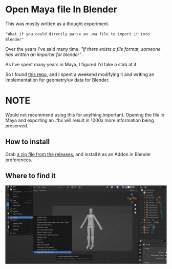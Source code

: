 # Open Maya file In Blender

This was mostly written as a thought experiment.

<code>"What if you could directly parse an .ma file to import it into Blender"</code>

Over the years I've said many time, <i>"If there exists a file format, someone has written an importer for blender"</i>. 

As I've spent many years in Maya, I figured I'd take a stab at it.

So I found [this repo](https://github.com/mottosso/maya-scenefile-parser), and I spent a weekend modifying it and writing an implementation for geometry/uv data for Blender.

<h1>NOTE</h1>
Would not recommend using this for anything important. Opening the file in Maya and exporting an .fbx will result in 1000x more information being preserved.

<h2>How to install</h2>

Grab [a zip file from the releases](https://github.com/rBrenick/open-maya-file-in-blender/releases/download/0.00.01/open_maya_file_in_blender_0-00-01.zip), and install it as an Addon in Blender preferences. 

<h2>Where to find it</h2>

![header image](docs/header_image.png)


